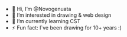 - 👋 Hi, I’m @Novogenuata
- 👀 I’m interested in drawing & web design
- 🌱 I’m currently learning CST
- ⚡ Fun fact: I`ve been drawing for 10+ years :)

<!---
Novogenuata/Novogenuata is a ✨ special ✨ repository because its `README.md` (this file) appears on your GitHub profile.
You can click the Preview link to take a look at your changes.
--->
